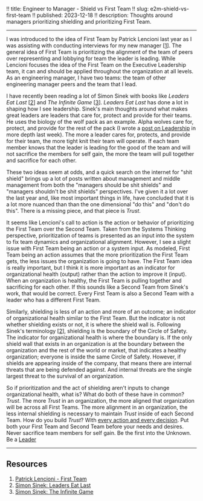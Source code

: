 !! title: Engineer to Manager - Shield vs First Team
!! slug: e2m-shield-vs-first-team
!! published: 2023-12-18
!! description: Thoughts around managers prioritizing shielding and prioritizing First Team.

---

I was introduced to the idea of First Team by Patrick Lencioni last year as I was assisting with conducting interviews
for my new manager [[1](https://www.youtube.com/watch?v=BjE_mPoZPSg)]. The general idea of First Team is prioritizing
the alignment of the team of peers over representing and lobbying for team the leader is leading.  While Lencioni
focuses the idea of the First Team on the Executive Leadership team, it can and should be applied throughout the
organization at all levels. As an engineering manager, I have two teams: the team of other engineering manager peers and
the team that I lead.

I have recently been reading a lot of Simon Sinek with books like _Leaders Eat Last_
[[2](https://simonsinek.com/books/leaders-eat-last/)] and _The Infinite Game_
[[3](https://simonsinek.com/books/the-infinite-game/)]. _Leaders Eat Last_ has done a lot in shaping how I see
leadership. Sinek's main thoughts around what makes great leaders are leaders that care for, protect and provide for 
their teams. He uses the biology of the wolf pack as an example. Alpha wolves care for, protect, and provide for the
rest of the pack (I wrote a [post on Leadership](./posts/e2m-management-and-leadership) in more depth last week). The
more a leader cares for, protects, and provide for their team, the more tight knit their team will operate. If each team
member knows that the leader is leading for the good of the team and will not sacrifice the members for self gain, the
more the team will pull together and sacrifice for each other.

These two ideas seem at odds, and a quick search on the internet for "shit shield" brings up a lot of posts written
about management and middle management from both the "managers should be shit shields" and "managers shouldn't be shit
shields" perspectives. I've given it a lot over the last year and, like most important things in life, have concluded
that it is a lot more nuanced than than the one dimensional "do this" and "don't do this". There is a missing piece, and
that piece is _Trust_.

It seems like Lencioni's call to action is the action or behavior of prioritizing the First Team over the Second Team.
Taken from the Systems Thinking perspective, prioritization of teams is presented as an input into the system to fix
team dynamics and organizational alignment. However, I see a slight issue with First Team being an action or a system
input. As modeled, First Team being an action assumes that the more prioritization the First Team gets, the less issues
the organization is going to have. The First Team idea is really important, but I think it is more important as an
indicator for organizational health (output) rather than the action to improve it (input). When an organization is
healthy, the First Team is pulling together and sacrificing for each other. If this sounds like a Second Team from
Sinek's work, that would be correct. Every First Team is also a Second Team with a leader who has a different First
Team.

Similarly, shielding is less of an action and more of an outcome; an indicator of organizational health similar to the
First Team. But the indicator is not whether shielding exists or not, it is where the shield wall is. Following Sinek's
terminology [[2](https://simonsinek.com/books/leaders-eat-last/)], shielding is the boundary of the Circle of Safety.
The indicator for organizational health is where the boundary is. If the only shield wall that exists in an organization is at
the boundary between the organization and the rest of the world or market, that indicates a healthy organization;
everyone is inside the same Circle of Safety. However, if shields are appearing inside of the company, that means there
are internal threats that are being defended against. And internal threats are the single largest threat to the survival
of an organization.

So if prioritization and the act of shielding aren't inputs to change organizational health, what is? What do both of
these have in common? _Trust_. The more _Trust_ in an organization, the more aligned that organization will be across
all First Teams. The more alignment in an organization, the less internal shielding is necessary to maintain _Trust_
inside of each Second Team. How do you build _Trust_? With [every action and every decision](./posts/e2m-marbles). Put
both your First Team and Second Team before your needs and desires. Never sacrifice team members for self gain. Be the
first into the Unknown. Be a [Leader](./posts/e2m-management-and-leadership)


---

## Resources

1. [Patrick Lencioni - First Team](https://www.youtube.com/watch?v=BjE_mPoZPSg)
2. [Simon Sinek: Leaders Eat Last](https://simonsinek.com/books/leaders-eat-last/)
3. [Simon Sinek: The Infinite Game](https://simonsinek.com/books/the-infinite-game/)
